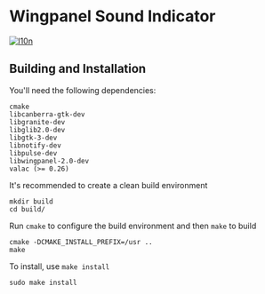 # Wingpanel Sound Indicator
[![l10n](https://l10n.elementary.io/widgets/desktop/wingpanel-indicator-sound/svg-badge.svg)](https://l10n.elementary.io/projects/desktop/wingpanel-indicator-sound)

## Building and Installation

You'll need the following dependencies:

    cmake
    libcanberra-gtk-dev
    libgranite-dev
    libglib2.0-dev
    libgtk-3-dev
    libnotify-dev
    libpulse-dev
    libwingpanel-2.0-dev
    valac (>= 0.26)

It's recommended to create a clean build environment

    mkdir build
    cd build/
    
Run `cmake` to configure the build environment and then `make` to build

    cmake -DCMAKE_INSTALL_PREFIX=/usr ..
    make
    
To install, use `make install`

    sudo make install
